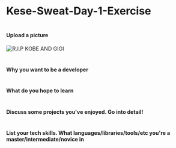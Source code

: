 # Kese-Sweat-Day-1-Exercise

# <h4>Upload a picture</h4>
![R.I.P KOBE AND GIGI](https://images.unsplash.com/photo-1580171564226-0add5ce9f76a?ixlib=rb-1.2.1&ixid=eyJhcHBfaWQiOjEyMDd9&auto=format&fit=crop&w=500&q=60)
# <h4>Why you want to be a developer</h4>
# <h4>What do you hope to learn</h4>
# <h4>Discuss some projects you've enjoyed. Go into detail!</h4>
# <h4>List your tech skills. What languages/libraries/tools/etc you're a master/intermediate/novice in</h4>
